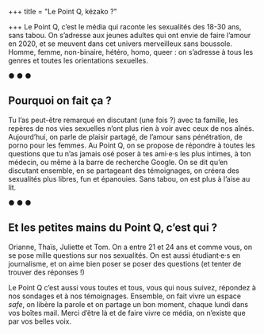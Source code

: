 +++
title = "Le Point Q, kézako&nbsp;?"

+++
Le Point Q, c&rsquo;est le média qui raconte les sexualités des 18-30 ans, sans tabou. On s&rsquo;adresse aux jeunes adultes qui ont envie de faire l&rsquo;amour en 2020, et se meuvent dans cet univers merveilleux sans boussole. Homme, femme, non-binaire, hétéro, homo, queer : on s&rsquo;adresse à tous les genres et toutes les orientations sexuelles.

<p class='separator'>● ● ●</p>

## Pourquoi on fait ça ?

Tu l&rsquo;as peut-être remarqué en discutant (une fois ?) avec ta famille, les repères de nos vies sexuelles n&rsquo;ont plus rien à voir avec ceux de nos aînés. Aujourd&rsquo;hui, on parle de plaisir partagé, de l&rsquo;amour sans pénétration, de porno pour les femmes. Au Point Q, on se propose de répondre à toutes les questions que tu n&rsquo;as jamais osé poser à tes ami·e·s les plus intimes, à ton médecin, ou même à la barre de recherche Google. On se dit qu&rsquo;en discutant ensemble, en se partageant des témoignages, on créera des sexualités plus libres, fun et épanouies. Sans tabou, on est plus à l&rsquo;aise au lit.

<p class='separator'>● ● ●</p>

## Et les petites mains du Point Q, c&rsquo;est qui ?

Orianne, Thaïs, Juliette et Tom. On a entre 21 et 24 ans et comme vous, on se pose mille questions sur nos sexualités. On est aussi étudiant·e·s en journalisme, et on aime bien poser se poser des questions (et tenter de trouver des réponses !)

Le Point Q c&rsquo;est aussi vous toutes et tous, vous qui nous suivez, répondez à nos sondages et à nos témoignages. Ensemble, on fait vivre un espace _safe_, on libère la parole et on partage un bon moment, chaque lundi dans vos boîtes mail. Merci d&rsquo;être là et de faire vivre ce média, on n&rsquo;existe que par vos belles voix.
